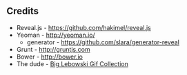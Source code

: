 ##  Credits
<ul>
	<li>Reveal.js - <a href="https://github.com/hakimel/reveal.js/#readme">https://github.com/hakimel/reveal.js</a></li>
	<li>Yeoman - <a href="http://yeoman.io">http://yeoman.io/</a>
		<ul>
			<li>generator  - <a href="https://github.com/slara/generator-reveal">https://github.com/slara/generator-reveal</a></li>
		</ul>
	</li>
	<li>Grunt -  <a href="http://gruntjs.com">http://gruntjs.com</a></li>
	<li>Bower -  <a href="http://bower.io">http://bower.io</a></li>		
    <li>The dude - <a href="http://imgur.com/gallery/fZ9Iw">Big Lebowski Gif Collection</a></li>		
</ul>
